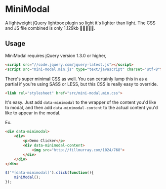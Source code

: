 # MiniModal
A lightweight jQuery lightbox plugin so light it's lighter than light. The CSS and JS file combined is only 1.129kb 🎉🔥🔥🔥🎉.

## Usage
MiniModal requires jQuery version 1.3.0 or higher,

```html
<script src="//code.jquery.com/jquery-latest.js"></script>
<script src="mini-modal.min.js" type="text/javascript" charset="utf-8"></script>
```

There's super minimal CSS as well. You can certainly lump this in as a partial if you're using SASS or LESS, but this CSS is really easy to override.

```html
<link rel="stylesheet" href="src/mini-modal.min.css">
```

It's easy. Just add `data-minimodal` to the wrapper of the content you'd like to modal, and then add `data-minimodal-content` to the actual content you'd like to appear in the modal.

Ex.
```html
<div data-minimodal>
    <div>
        <p>Demo Clicker</p>
        <div data-minimodal-content>
            <img src="http://fillmurray.com/1024/768">
        </div>
    </div>
</div>
```

```js
$('*[data-minimodal]').click(function(){
    miniModal();
});
```

